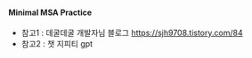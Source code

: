#### Minimal MSA Practice
- 참고1 : 데굴데굴 개발자님 블로그 https://sjh9708.tistory.com/84 
- 참고2 : 챗 지피티 gpt  
